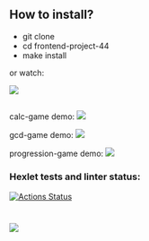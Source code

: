 ## How to install?

- git clone
- cd frontend-project-44
- make install

or watch:

<a href="https://asciinema.org/a/cRMyoGUYO8gDS2kOiQwjOVW5J" target="_blank"><img src="https://asciinema.org/a/cRMyoGUYO8gDS2kOiQwjOVW5J.svg" /></a>

##

calc-game demo:
<a href="https://asciinema.org/a/45YpiAr3Xllo00oupex7SVwhz" target="_blank"><img src="https://asciinema.org/a/45YpiAr3Xllo00oupex7SVwhz.svg" /></a>

gcd-game demo:
<a href="https://asciinema.org/a/KvPOqfxnAuYdiPW7WK0bvpM5w" target="_blank"><img src="https://asciinema.org/a/KvPOqfxnAuYdiPW7WK0bvpM5w.svg" /></a>

progression-game demo:
<a href="https://asciinema.org/a/ajpHwFPUo55GoBC5GMucJByf8" target="_blank"><img src="https://asciinema.org/a/ajpHwFPUo55GoBC5GMucJByf8.svg" /></a>

### Hexlet tests and linter status:

[![Actions Status](https://github.com/cloudfiy/frontend-project-44/actions/workflows/hexlet-check.yml/badge.svg)](https://github.com/cloudfiy/frontend-project-44/actions)

# <a href="https://codeclimate.com/github/cloudfiy/frontend-project-44/maintainability"><img src="https://api.codeclimate.com/v1/badges/3051056963ea9b6e7bda/maintainability" /></a>
